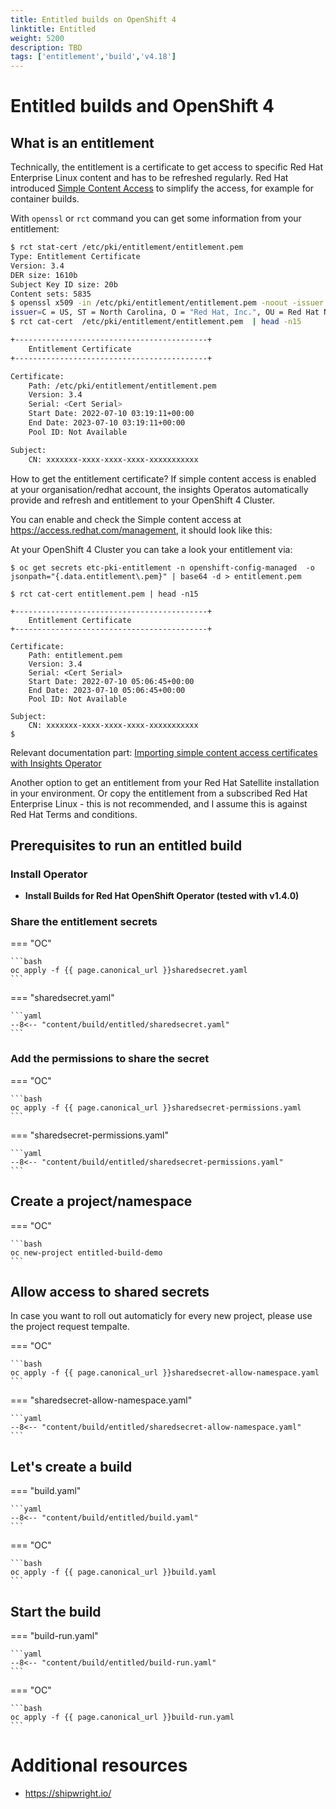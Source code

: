 ```yaml
---
title: Entitled builds on OpenShift 4
linktitle: Entitled
weight: 5200
description: TBD
tags: ['entitlement','build','v4.18']
---
```

# Entitled builds and OpenShift 4

## What is an entitlement

Technically, the entitlement is a certificate to get access to specific Red Hat Enterprise Linux content and has to be refreshed regularly. Red Hat introduced [Simple Content Access](https://access.redhat.com/documentation/en-us/subscription_central/2021/html/getting_started_with_simple_content_access/index) to simplify the access, for example for container builds.

With `openssl` or `rct` command you can get some information from your entitlement:

```bash
$ rct stat-cert /etc/pki/entitlement/entitlement.pem
Type: Entitlement Certificate
Version: 3.4
DER size: 1610b
Subject Key ID size: 20b
Content sets: 5835
$ openssl x509 -in /etc/pki/entitlement/entitlement.pem -noout -issuer
issuer=C = US, ST = North Carolina, O = "Red Hat, Inc.", OU = Red Hat Network, CN = Red Hat Candlepin Authority, emailAddress = ca-support@redhat.com
$ rct cat-cert  /etc/pki/entitlement/entitlement.pem  | head -n15

+-------------------------------------------+
    Entitlement Certificate
+-------------------------------------------+

Certificate:
    Path: /etc/pki/entitlement/entitlement.pem
    Version: 3.4
    Serial: <Cert Serial>
    Start Date: 2022-07-10 03:19:11+00:00
    End Date: 2023-07-10 03:19:11+00:00
    Pool ID: Not Available

Subject:
    CN: xxxxxxx-xxxx-xxxx-xxxx-xxxxxxxxxxx
```

How to get the entitlement certificate? If simple content access is enabled at your organisation/redhat account, the insights Operatos automatically provide and refresh and entitlement to your OpenShift 4 Cluster.

You can enable and check the Simple content access at <https://access.redhat.com/management>, it should look like this:

At your OpenShift 4 Cluster you can take a look your entitlement via:

```shell
$ oc get secrets etc-pki-entitlement -n openshift-config-managed  -o jsonpath="{.data.entitlement\.pem}" | base64 -d > entitlement.pem

$ rct cat-cert entitlement.pem | head -n15

+-------------------------------------------+
    Entitlement Certificate
+-------------------------------------------+

Certificate:
    Path: entitlement.pem
    Version: 3.4
    Serial: <Cert Serial>
    Start Date: 2022-07-10 05:06:45+00:00
    End Date: 2023-07-10 05:06:45+00:00
    Pool ID: Not Available

Subject:
    CN: xxxxxxx-xxxx-xxxx-xxxx-xxxxxxxxxxx
$
```

Relevant documentation part: [Importing simple content access certificates with Insights Operator](https://docs.openshift.com/container-platform/4.11/support/remote_health_monitoring/insights-operator-simple-access.html)

Another option to get an entitlement from your Red Hat Satellite installation in your environment.
Or copy the entitlement from a subscribed Red Hat Enterprise Linux - this is not recommended, and I assume this is against Red Hat Terms and conditions.

## Prerequisites to run an entitled build

### Install Operator

* **Install Builds for Red Hat OpenShift Operator (tested with v1.4.0)**

### Share the entitlement secrets

=== "OC"

    ```bash
    oc apply -f {{ page.canonical_url }}sharedsecret.yaml
    ```

=== "sharedsecret.yaml"

    ```yaml
    --8<-- "content/build/entitled/sharedsecret.yaml"
    ```

### Add the permissions to share the secret

=== "OC"

    ```bash
    oc apply -f {{ page.canonical_url }}sharedsecret-permissions.yaml
    ```

=== "sharedsecret-permissions.yaml"

    ```yaml
    --8<-- "content/build/entitled/sharedsecret-permissions.yaml"
    ```

## Create a project/namespace

=== "OC"

    ```bash
    oc new-project entitled-build-demo
    ```

## Allow access to shared secrets

In case you want to roll out automaticly for every new project, please use the project request tempalte.

=== "OC"

    ```bash
    oc apply -f {{ page.canonical_url }}sharedsecret-allow-namespace.yaml
    ```

=== "sharedsecret-allow-namespace.yaml"

    ```yaml
    --8<-- "content/build/entitled/sharedsecret-allow-namespace.yaml"
    ```

## Let's create a build

=== "build.yaml"

    ```yaml
    --8<-- "content/build/entitled/build.yaml"
    ```

=== "OC"

    ```bash
    oc apply -f {{ page.canonical_url }}build.yaml
    ```

## Start the build

=== "build-run.yaml"

    ```yaml
    --8<-- "content/build/entitled/build-run.yaml"
    ```

=== "OC"

    ```bash
    oc apply -f {{ page.canonical_url }}build-run.yaml
    ```

# Additional resources

* <https://shipwright.io/>
